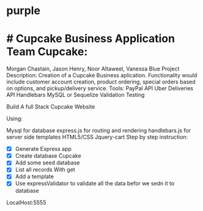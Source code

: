 # purple

# # Cupcake Business Application Team Cupcake: 
Morgan Chastain, Jason Henry, Noor Altaweel, Vanessa Blue Project Description: Creation of a Cupcake Business aplication. Functionality would include customer account creation, product ordering, special orders based on options, and pickup/delivery service. Tools: PayPal API Uber Deliveries API Handlebars MySQL or Sequelize Validation Testing

Build A full Stack Cupcake Website

Using:

Mysql for database
express.js for routing and rendering
handlebars.js for server side templates
HTML5/CSS
Jquery-cart
Step by step instruction:

* [x] Generate Express app
* [X] Create database Cupcake
* [x] Add some seed database
* [x] List all records With get
* [x] Add a template
* [x] Use expressValidator to validate all the data befor we sedn it to database

LocalHost:5555
